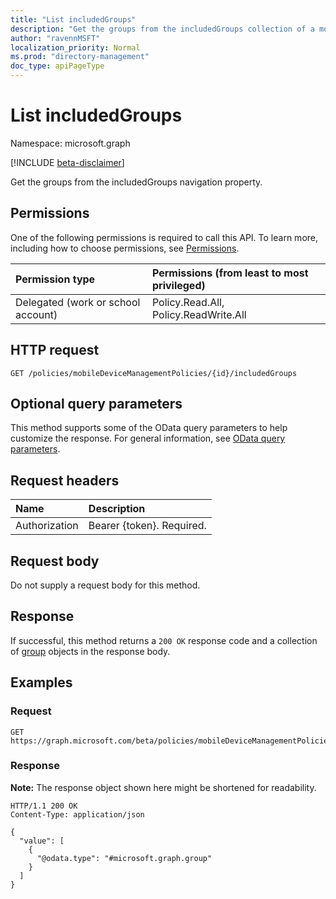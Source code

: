 ```yaml
---
title: "List includedGroups"
description: "Get the groups from the includedGroups collection of a mobile device management policy."
author: "ravennMSFT"
localization_priority: Normal
ms.prod: "directory-management"
doc_type: apiPageType
---
```


# List includedGroups

Namespace: microsoft.graph

[!INCLUDE [beta-disclaimer](../../includes/beta-disclaimer.md)]

Get the groups from the includedGroups navigation property.

## Permissions

One of the following permissions is required to call this API. To learn more, including how to choose permissions, see [Permissions](/graph/permissions-reference).

|Permission type|Permissions (from least to most privileged)|
|:---|:---|
|Delegated (work or school account)|Policy.Read.All, Policy.ReadWrite.All|

## HTTP request

<!-- {
  "blockType": "ignored"
}
-->

``` http
GET /policies/mobileDeviceManagementPolicies/{id}/includedGroups
```

## Optional query parameters

This method supports some of the OData query parameters to help customize the response. For general information, see [OData query parameters](/graph/query-parameters).

## Request headers

|Name|Description|
|:---|:---|
|Authorization|Bearer {token}. Required.|

## Request body

Do not supply a request body for this method.

## Response

If successful, this method returns a `200 OK` response code and a collection of [group](../resources/group.md) objects in the response body.

## Examples

### Request

<!-- {
  "blockType": "request",
  "name": "list_group"
}
-->

``` http
GET https://graph.microsoft.com/beta/policies/mobileDeviceManagementPolicies/{id}/includedGroups
```


### Response

**Note:** The response object shown here might be shortened for readability.
<!-- {
  "blockType": "response",
  "truncated": true,
  "@odata.type": "Collection(microsoft.graph.group)"
}
-->

``` http
HTTP/1.1 200 OK
Content-Type: application/json

{
  "value": [
    {
      "@odata.type": "#microsoft.graph.group"
    }
  ]
}
```
